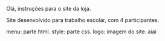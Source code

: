 Olá, instruções para o site da loja.

Site desenvolvido para trabalho escolar, com 4 participantes.

menu: parte html.
style: parte css.
logo: imagem do site.
aiai